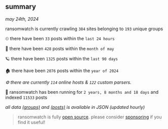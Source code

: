 
## summary
_may 24th, 2024_

ransomwatch is currently crawling `384` sites belonging to `193` unique groups

⏲ there have been `33` posts within the `last 24 hours`

🦈 there have been `428` posts within the `month of may`

🪐 there have been `1325` posts within the `last 90 days`

🏚 there have been `2076` posts within the `year of 2024`

_⚙️ there are currently `114` online hosts & `122` custom parsers._

🦕 ransomwatch has been running for `2 years, 8 months and 18 days` and indexed `11533` posts

_all data  [(groups)](http://ransomwhat.telemetry.ltd/groups) and [(posts)](http://ransomwhat.telemetry.ltd/posts) is available in JSON (updated hourly)_

> ransomwatch is fully [open source](https://github.com/joshhighet/ransomwatch#ransomwatch--). please consider [sponsoring](https://github.com/sponsors/joshhighet) if you find it useful!
